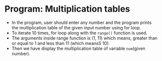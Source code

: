 # Program: Multiplication tables
* In the program, user should enter any number and the program prints the multiplication table of the given input number using for loop. 
* To iterate 10 times, for loop along with the `range()` function is used. 
* The arguments inside range function is (1, 11) which means, greater than or equal to 1 and less than 11 (which meansS 10).
* Then we have display the multiplication table of variable `num`(given number).
